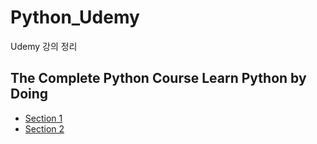 # Python_Udemy
Udemy 강의 정리

## The Complete Python Course Learn Python by Doing
* [Section 1](https://github.com/sw1203/Python_Udemy/blob/master/The%20Complete%20Python%20Course%20Learn%20Python%20by%20Doing/Section%201.md)
* [Section 2](https://github.com/sw1203/Python_Udemy/blob/master/The%20Complete%20Python%20Course%20Learn%20Python%20by%20Doing/Section%202.md)